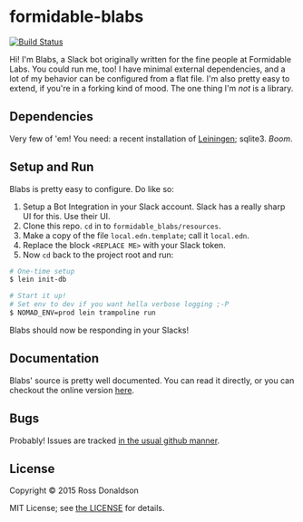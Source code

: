 # formidable-blabs

[![Build Status](https://travis-ci.org/Gastove/formidable-blabs.svg?branch=master)](https://travis-ci.org/Gastove/formidable-blabs)

Hi! I'm Blabs, a Slack bot originally written for the fine people at Formidable
Labs. You could run me, too! I have minimal external dependencies, and a lot of
my behavior can be configured from a flat file. I'm also pretty easy to extend,
if you're in a forking kind of mood. The one thing I'm _not_ is a library.

## Dependencies

Very few of 'em! You need: a recent installation of
[Leiningen](http://leiningen.org/); sqlite3. _Boom_. 

## Setup and Run

Blabs is pretty easy to configure. Do like so:

1. Setup a Bot Integration in your Slack account. Slack has a really sharp UI
   for this. Use their UI.
2. Clone this repo. `cd` in to `formidable_blabs/resources`.
3. Make a copy of the file `local.edn.template`; call it `local.edn`.
4. Replace the block `<REPLACE ME>` with your Slack token.
5. Now `cd` back to the project root and run:

```bash
# One-time setup
$ lein init-db

# Start it up!
# Set env to dev if you want hella verbose logging ;-P
$ NOMAD_ENV=prod lein trampoline run
```

Blabs should now be responding in your Slacks!

## Documentation

Blabs' source is pretty well documented. You can read it directly, or you can
checkout the online version [here](http://blog.gastove.com/formidable-blabs).

## Bugs

Probably! Issues are tracked [in the usual github manner](https://github.com/Gastove/formidable-blabs/issues).

## License

Copyright © 2015 Ross Donaldson

MIT License; see [the LICENSE](LICENSE) for details.
